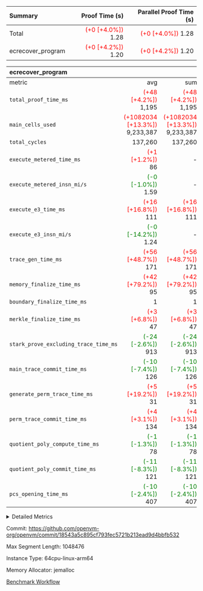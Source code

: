 | Summary | Proof Time (s) | Parallel Proof Time (s) |
|:---|---:|---:|
| Total | <span style='color: red'>(+0 [+4.0%])</span> 1.28 | <span style='color: red'>(+0 [+4.0%])</span> 1.28 |
| ecrecover_program | <span style='color: red'>(+0 [+4.2%])</span> 1.20 | <span style='color: red'>(+0 [+4.2%])</span> 1.20 |


| ecrecover_program |||||
|:---|---:|---:|---:|---:|
|metric|avg|sum|max|min|
| `total_proof_time_ms ` | <span style='color: red'>(+48 [+4.2%])</span> 1,195 | <span style='color: red'>(+48 [+4.2%])</span> 1,195 | <span style='color: red'>(+48 [+4.2%])</span> 1,195 | <span style='color: red'>(+48 [+4.2%])</span> 1,195 |
| `main_cells_used     ` | <span style='color: red'>(+1082034 [+13.3%])</span> 9,233,387 | <span style='color: red'>(+1082034 [+13.3%])</span> 9,233,387 | <span style='color: red'>(+1082034 [+13.3%])</span> 9,233,387 | <span style='color: red'>(+1082034 [+13.3%])</span> 9,233,387 |
| `total_cycles        ` |  137,260 |  137,260 |  137,260 |  137,260 |
| `execute_metered_time_ms` | <span style='color: red'>(+1 [+1.2%])</span> 86 | -          | -          | -          |
| `execute_metered_insn_mi/s` | <span style='color: green'>(-0 [-1.0%])</span> 1.59 | -          | -          | -          |
| `execute_e3_time_ms  ` | <span style='color: red'>(+16 [+16.8%])</span> 111 | <span style='color: red'>(+16 [+16.8%])</span> 111 | <span style='color: red'>(+16 [+16.8%])</span> 111 | <span style='color: red'>(+16 [+16.8%])</span> 111 |
| `execute_e3_insn_mi/s` | <span style='color: green'>(-0 [-14.2%])</span> 1.24 | -          | <span style='color: green'>(-0 [-14.2%])</span> 1.24 | <span style='color: green'>(-0 [-14.2%])</span> 1.24 |
| `trace_gen_time_ms   ` | <span style='color: red'>(+56 [+48.7%])</span> 171 | <span style='color: red'>(+56 [+48.7%])</span> 171 | <span style='color: red'>(+56 [+48.7%])</span> 171 | <span style='color: red'>(+56 [+48.7%])</span> 171 |
| `memory_finalize_time_ms` | <span style='color: red'>(+42 [+79.2%])</span> 95 | <span style='color: red'>(+42 [+79.2%])</span> 95 | <span style='color: red'>(+42 [+79.2%])</span> 95 | <span style='color: red'>(+42 [+79.2%])</span> 95 |
| `boundary_finalize_time_ms` |  1 |  1 |  1 |  1 |
| `merkle_finalize_time_ms` | <span style='color: red'>(+3 [+6.8%])</span> 47 | <span style='color: red'>(+3 [+6.8%])</span> 47 | <span style='color: red'>(+3 [+6.8%])</span> 47 | <span style='color: red'>(+3 [+6.8%])</span> 47 |
| `stark_prove_excluding_trace_time_ms` | <span style='color: green'>(-24 [-2.6%])</span> 913 | <span style='color: green'>(-24 [-2.6%])</span> 913 | <span style='color: green'>(-24 [-2.6%])</span> 913 | <span style='color: green'>(-24 [-2.6%])</span> 913 |
| `main_trace_commit_time_ms` | <span style='color: green'>(-10 [-7.4%])</span> 126 | <span style='color: green'>(-10 [-7.4%])</span> 126 | <span style='color: green'>(-10 [-7.4%])</span> 126 | <span style='color: green'>(-10 [-7.4%])</span> 126 |
| `generate_perm_trace_time_ms` | <span style='color: red'>(+5 [+19.2%])</span> 31 | <span style='color: red'>(+5 [+19.2%])</span> 31 | <span style='color: red'>(+5 [+19.2%])</span> 31 | <span style='color: red'>(+5 [+19.2%])</span> 31 |
| `perm_trace_commit_time_ms` | <span style='color: red'>(+4 [+3.1%])</span> 134 | <span style='color: red'>(+4 [+3.1%])</span> 134 | <span style='color: red'>(+4 [+3.1%])</span> 134 | <span style='color: red'>(+4 [+3.1%])</span> 134 |
| `quotient_poly_compute_time_ms` | <span style='color: green'>(-1 [-1.3%])</span> 78 | <span style='color: green'>(-1 [-1.3%])</span> 78 | <span style='color: green'>(-1 [-1.3%])</span> 78 | <span style='color: green'>(-1 [-1.3%])</span> 78 |
| `quotient_poly_commit_time_ms` | <span style='color: green'>(-11 [-8.3%])</span> 121 | <span style='color: green'>(-11 [-8.3%])</span> 121 | <span style='color: green'>(-11 [-8.3%])</span> 121 | <span style='color: green'>(-11 [-8.3%])</span> 121 |
| `pcs_opening_time_ms ` | <span style='color: green'>(-10 [-2.4%])</span> 407 | <span style='color: green'>(-10 [-2.4%])</span> 407 | <span style='color: green'>(-10 [-2.4%])</span> 407 | <span style='color: green'>(-10 [-2.4%])</span> 407 |



<details>
<summary>Detailed Metrics</summary>

| group | num_segments | keygen_time_ms | insns | fri.log_blowup | execute_metered_time_ms | execute_metered_insn_mi/s | commit_exe_time_ms |
| --- | --- | --- | --- | --- | --- | --- | --- |
| ecrecover_program | 1 | 951 | 137,261 | 1 | 86 | 1.59 | 10 | 

| group | air_name | quotient_deg | interactions | constraints |
| --- | --- | --- | --- | --- |
| ecrecover_program | AccessAdapterAir<16> | 2 | 5 | 12 | 
| ecrecover_program | AccessAdapterAir<2> | 2 | 5 | 12 | 
| ecrecover_program | AccessAdapterAir<32> | 2 | 5 | 12 | 
| ecrecover_program | AccessAdapterAir<4> | 2 | 5 | 12 | 
| ecrecover_program | AccessAdapterAir<8> | 2 | 5 | 12 | 
| ecrecover_program | BitwiseOperationLookupAir<8> | 2 | 2 | 4 | 
| ecrecover_program | KeccakVmAir | 2 | 321 | 4,513 | 
| ecrecover_program | MemoryMerkleAir<8> | 2 | 4 | 39 | 
| ecrecover_program | PersistentBoundaryAir<8> | 2 | 3 | 7 | 
| ecrecover_program | PhantomAir | 2 | 3 | 5 | 
| ecrecover_program | Poseidon2PeripheryAir<BabyBearParameters>, 1> | 2 | 1 | 286 | 
| ecrecover_program | ProgramAir | 1 | 1 | 4 | 
| ecrecover_program | RangeTupleCheckerAir<2> | 1 | 1 | 4 | 
| ecrecover_program | Rv32HintStoreAir | 2 | 18 | 28 | 
| ecrecover_program | VariableRangeCheckerAir | 1 | 1 | 4 | 
| ecrecover_program | VmAirWrapper<Rv32BaseAluAdapterAir, BaseAluCoreAir<4, 8> | 2 | 20 | 37 | 
| ecrecover_program | VmAirWrapper<Rv32BaseAluAdapterAir, LessThanCoreAir<4, 8> | 2 | 18 | 40 | 
| ecrecover_program | VmAirWrapper<Rv32BaseAluAdapterAir, ShiftCoreAir<4, 8> | 2 | 24 | 91 | 
| ecrecover_program | VmAirWrapper<Rv32BranchAdapterAir, BranchEqualCoreAir<4> | 2 | 11 | 20 | 
| ecrecover_program | VmAirWrapper<Rv32BranchAdapterAir, BranchLessThanCoreAir<4, 8> | 2 | 13 | 35 | 
| ecrecover_program | VmAirWrapper<Rv32CondRdWriteAdapterAir, Rv32JalLuiCoreAir> | 2 | 10 | 18 | 
| ecrecover_program | VmAirWrapper<Rv32IsEqualModAdapterAir<2, 1, 32, 32>, ModularIsEqualCoreAir<32, 4, 8> | 2 | 25 | 225 | 
| ecrecover_program | VmAirWrapper<Rv32JalrAdapterAir, Rv32JalrCoreAir> | 2 | 16 | 20 | 
| ecrecover_program | VmAirWrapper<Rv32LoadStoreAdapterAir, LoadSignExtendCoreAir<4, 8> | 2 | 18 | 33 | 
| ecrecover_program | VmAirWrapper<Rv32LoadStoreAdapterAir, LoadStoreCoreAir<4> | 2 | 17 | 40 | 
| ecrecover_program | VmAirWrapper<Rv32MultAdapterAir, DivRemCoreAir<4, 8> | 2 | 25 | 84 | 
| ecrecover_program | VmAirWrapper<Rv32MultAdapterAir, MulHCoreAir<4, 8> | 2 | 24 | 31 | 
| ecrecover_program | VmAirWrapper<Rv32MultAdapterAir, MultiplicationCoreAir<4, 8> | 2 | 19 | 19 | 
| ecrecover_program | VmAirWrapper<Rv32RdWriteAdapterAir, Rv32AuipcCoreAir> | 2 | 12 | 14 | 
| ecrecover_program | VmAirWrapper<Rv32VecHeapAdapterAir<1, 2, 2, 32, 32>, FieldExpressionCoreAir> | 2 | 415 | 480 | 
| ecrecover_program | VmAirWrapper<Rv32VecHeapAdapterAir<2, 1, 1, 32, 32>, FieldExpressionCoreAir> | 2 | 158 | 190 | 
| ecrecover_program | VmAirWrapper<Rv32VecHeapAdapterAir<2, 2, 2, 32, 32>, FieldExpressionCoreAir> | 2 | 428 | 457 | 
| ecrecover_program | VmConnectorAir | 2 | 5 | 11 | 

| group | air_name | segment | rows | prep_cols | perm_cols | main_cols | cells |
| --- | --- | --- | --- | --- | --- | --- | --- |
| ecrecover_program | AccessAdapterAir<16> | 0 | 4,096 |  | 16 | 25 | 167,936 | 
| ecrecover_program | AccessAdapterAir<32> | 0 | 2,048 |  | 16 | 41 | 116,736 | 
| ecrecover_program | AccessAdapterAir<8> | 0 | 16,384 |  | 16 | 17 | 540,672 | 
| ecrecover_program | BitwiseOperationLookupAir<8> | 0 | 65,536 | 3 | 8 | 2 | 655,360 | 
| ecrecover_program | KeccakVmAir | 0 | 128 |  | 1,056 | 3,163 | 540,032 | 
| ecrecover_program | MemoryMerkleAir<8> | 0 | 4,096 |  | 16 | 32 | 196,608 | 
| ecrecover_program | PersistentBoundaryAir<8> | 0 | 4,096 |  | 12 | 20 | 131,072 | 
| ecrecover_program | PhantomAir | 0 | 16 |  | 12 | 6 | 288 | 
| ecrecover_program | Poseidon2PeripheryAir<BabyBearParameters>, 1> | 0 | 4,096 |  | 8 | 300 | 1,261,568 | 
| ecrecover_program | ProgramAir | 0 | 32,768 |  | 8 | 10 | 589,824 | 
| ecrecover_program | RangeTupleCheckerAir<2> | 0 | 524,288 | 2 | 8 | 1 | 4,718,592 | 
| ecrecover_program | Rv32HintStoreAir | 0 | 256 |  | 44 | 32 | 19,456 | 
| ecrecover_program | VariableRangeCheckerAir | 0 | 262,144 | 2 | 8 | 1 | 2,359,296 | 
| ecrecover_program | VmAirWrapper<Rv32BaseAluAdapterAir, BaseAluCoreAir<4, 8> | 0 | 65,536 |  | 52 | 36 | 5,767,168 | 
| ecrecover_program | VmAirWrapper<Rv32BaseAluAdapterAir, LessThanCoreAir<4, 8> | 0 | 4,096 |  | 40 | 37 | 315,392 | 
| ecrecover_program | VmAirWrapper<Rv32BaseAluAdapterAir, ShiftCoreAir<4, 8> | 0 | 16,384 |  | 52 | 53 | 1,720,320 | 
| ecrecover_program | VmAirWrapper<Rv32BranchAdapterAir, BranchEqualCoreAir<4> | 0 | 16,384 |  | 28 | 26 | 884,736 | 
| ecrecover_program | VmAirWrapper<Rv32BranchAdapterAir, BranchLessThanCoreAir<4, 8> | 0 | 4,096 |  | 32 | 32 | 262,144 | 
| ecrecover_program | VmAirWrapper<Rv32CondRdWriteAdapterAir, Rv32JalLuiCoreAir> | 0 | 4,096 |  | 28 | 18 | 188,416 | 
| ecrecover_program | VmAirWrapper<Rv32IsEqualModAdapterAir<2, 1, 32, 32>, ModularIsEqualCoreAir<32, 4, 8> | 0 | 4,096 |  | 56 | 166 | 909,312 | 
| ecrecover_program | VmAirWrapper<Rv32JalrAdapterAir, Rv32JalrCoreAir> | 0 | 4,096 |  | 36 | 28 | 262,144 | 
| ecrecover_program | VmAirWrapper<Rv32LoadStoreAdapterAir, LoadSignExtendCoreAir<4, 8> | 0 | 8,192 |  | 52 | 36 | 720,896 | 
| ecrecover_program | VmAirWrapper<Rv32LoadStoreAdapterAir, LoadStoreCoreAir<4> | 0 | 65,536 |  | 52 | 41 | 6,094,848 | 
| ecrecover_program | VmAirWrapper<Rv32MultAdapterAir, MulHCoreAir<4, 8> | 0 | 8 |  | 72 | 39 | 888 | 
| ecrecover_program | VmAirWrapper<Rv32MultAdapterAir, MultiplicationCoreAir<4, 8> | 0 | 32 |  | 52 | 31 | 2,656 | 
| ecrecover_program | VmAirWrapper<Rv32RdWriteAdapterAir, Rv32AuipcCoreAir> | 0 | 2,048 |  | 28 | 20 | 98,304 | 
| ecrecover_program | VmAirWrapper<Rv32VecHeapAdapterAir<1, 2, 2, 32, 32>, FieldExpressionCoreAir> | 0 | 2,048 |  | 836 | 547 | 2,832,384 | 
| ecrecover_program | VmAirWrapper<Rv32VecHeapAdapterAir<2, 1, 1, 32, 32>, FieldExpressionCoreAir> | 0 | 32 |  | 320 | 263 | 18,656 | 
| ecrecover_program | VmAirWrapper<Rv32VecHeapAdapterAir<2, 2, 2, 32, 32>, FieldExpressionCoreAir> | 0 | 1,024 |  | 860 | 625 | 1,520,640 | 
| ecrecover_program | VmConnectorAir | 0 | 2 | 1 | 16 | 5 | 42 | 

| group | segment | trace_gen_time_ms | total_proof_time_ms | total_cycles | total_cells | stark_prove_excluding_trace_time_ms | quotient_poly_compute_time_ms | quotient_poly_commit_time_ms | perm_trace_commit_time_ms | pcs_opening_time_ms | merkle_finalize_time_ms | memory_finalize_time_ms | main_trace_commit_time_ms | main_cells_used | insns | generate_perm_trace_time_ms | execute_e3_time_ms | execute_e3_insn_mi/s | boundary_finalize_time_ms |
| --- | --- | --- | --- | --- | --- | --- | --- | --- | --- | --- | --- | --- | --- | --- | --- | --- | --- | --- | --- |
| ecrecover_program | 0 | 171 | 1,195 | 137,260 | 32,925,330 | 913 | 78 | 121 | 134 | 407 | 47 | 95 | 126 | 9,233,387 | 137,261 | 31 | 111 | 1.24 | 1 | 

| group | segment | trace_height_constraint | weighted_sum | threshold |
| --- | --- | --- | --- | --- |
| ecrecover_program | 0 | 0 | 396,372 | 2,013,265,921 | 
| ecrecover_program | 0 | 1 | 1,239,280 | 2,013,265,921 | 
| ecrecover_program | 0 | 2 | 198,186 | 2,013,265,921 | 
| ecrecover_program | 0 | 3 | 2,663,748 | 2,013,265,921 | 
| ecrecover_program | 0 | 4 | 16,384 | 2,013,265,921 | 
| ecrecover_program | 0 | 5 | 8,192 | 2,013,265,921 | 
| ecrecover_program | 0 | 6 | 471,272 | 2,013,265,921 | 
| ecrecover_program | 0 | 7 | 192 | 2,013,265,921 | 
| ecrecover_program | 0 | 8 | 5,947,994 | 2,013,265,921 | 

</details>


Commit: https://github.com/openvm-org/openvm/commit/18543a5c895cf793fec5721b213ead9d4bbfb532

Max Segment Length: 1048476

Instance Type: 64cpu-linux-arm64

Memory Allocator: jemalloc

[Benchmark Workflow](https://github.com/openvm-org/openvm/actions/runs/15852260361)

